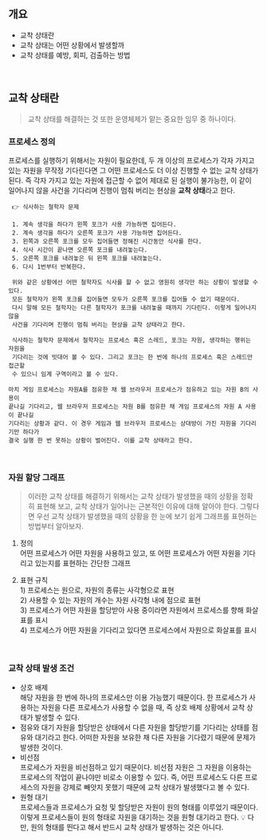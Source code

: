 ## 개요

- 교착 상태란
- 교착 상태는 어떤 상황에서 발생할까
- 교착 상태를 예방, 회피, 검출하는 방법

<br>

## 교착 상태란

> 교착 상태를 해결하는 것 또한 운영체제가 맡는 중요한 임무 중 하나이다.

### 프로세스 정의

프로세스를 실행하기 위해서는 자원이 필요한데, 두 개 이상의 프로세스가 각자 가지고 있는 자원을 무작정 기다린다면 그 어떤 프로세스도 더 이상 진행할 수 없는 교착 상태가 된다. 즉 각자 가지고 있는 자원에 접근할 수 없어 제대로 된 실행이 불가능한, 이 같이 일어나지 않을 사건을 기다리며 진행이 멈춰 버리는 현상을 **교착 상태**라고 한다.

```
 👉 식사하는 철학자 문제

 1. 계속 생각을 하다가 왼쪽 포크가 사용 가능하면 집어든다.
 2. 계속 생각을 하다가 오른쪽 포크가 사용 가능하면 집어든다.
 3. 왼쪽과 오른쪽 포크를 모두 집어들면 정해진 시간동안 식사를 한다.
 4. 식사 시간이 끝나면 오른쪽 포크를 내려놓는다.
 5. 오른쪽 포크를 내려놓은 뒤 왼쪽 포크를 내려놓는다.
 6. 다시 1번부터 반복한다.

 위와 같은 상황에선 어떤 철학자도 식사를 할 수 없고 영원히 생각만 하는 상황이 발생할 수 있다.
 모든 철학자가 왼쪽 포크를 집어들면 모두가 오른쪽 포크를 집어들 수 없기 때문이다.
 다시 말해 모든 철학자는 다른 철학자가 포크를 내려놓을 때까지 기다린다. 이렇게 일어나지 않을
 사건을 기다리며 진행이 멈춰 버리는 현상을 교착 상태라고 한다.

 식사하는 철학자 문제에서 철학자는 프로세스 혹은 스레드, 포크는 자원, 생각하는 행위는 자원을
 기다리는 것에 빗대어 볼 수 있다. 그리고 포크는 한 번에 하나의 프로세스 혹은 스레드만 접근할
 수 있으니 임계 구역이라고 볼 수 있다.
```

```
마치 게임 프로세스는 자원A를 점유한 채 웹 브라우저 프로세스가 점유하고 있는 자원 B의 사용이
끝나길 기다리고, 웹 브라우저 프로세스는 자원 B를 점유한 채 게임 프로세스의 자원 A 사용이 끝나길
기다리는 상황과 같다. 이 경우 게임과 웹 브라우저 프로세스는 상대방이 가진 자원을 기다리기만 하다가
결국 실행 한 번 못하는 상황이 벌어진다. 이를 교착 상태라고 한다.
```

<br>

### 자원 할당 그래프

> 이러한 교착 상태를 해결하기 위해서는 교착 상태가 발생했을 때의 상황을 정확히 표현해 보고, 교착 상태가 일어나는 근본적인 이유에 대해 알아야 한다. 그렇다면 우선 교착 상태가 발생했을 때의 상황을 한 눈에 보기 쉽게 그래프롤 표현하는 방법부터 알아보자.

1. 정의  
   어떤 프로세스가 어떤 자원을 사용하고 있고, 또 어떤 프로세스가 어떤 자원을 기다리고 있는지를 표현하는 간단한 그래프

2. 표현 규칙  
   1\) 프로세스는 원으로, 자원의 종류는 사각형으로 표현  
   2\) 사용할 수 있는 자원의 개수는 자원 사각형 내에 점으로 표현  
   3\) 프로세스가 어떤 자원을 할당받아 사용 중이라면 자원에서 프로세스를 향해 화살표를 표시  
   4\) 프로세스가 어떤 자원을 기다리고 있다면 프로세스에서 자원으로 화살표를 표시

<br>

### 교착 상태 발생 조건

- 상호 배제  
  해당 자원을 한 번에 하나의 프로세스만 이용 가능했기 때문이다. 한 프로세스가 사용하는 자원을 다른 프로세스가 사용할 수 없을 때, 즉 상호 배제 상황에서 교착 상태가 발생할 수 있다.
- 점유와 대기
  자원을 할당받은 상태에서 다른 자원을 할당받기를 기다리는 상태를 점유와 대기라고 한다. 어떠한 자원을 보유한 채 다른 자원을 기다렸기 때문에 문제가 발생한 것이다.
- 비선점  
  프로세스가 자원을 비선점하고 있기 때문이다. 비선점 자원은 그 자원을 이용하는 프로세스의 작업이 끝나야만 비로소 이용할 수 있다. 즉, 어떤 프로세스도 다른 프로세스의 자원을 강제로 빼앗지 못했기 때문에 교착 상태가 발생했다고 볼 수 있다.
- 원형 대기  
  프로세스들과 프로세스가 요청 및 할당받은 자원이 원의 형태를 이루었기 때문이다. 이렇게 프로세스들이 원의 형태로 자원을 대기하는 것을 원형 대기라고 한다.
  💡 다만, 원의 형태를 띈다고 해서 반드시 교착 상태가 발생하는 것은 아니다.

<br>
